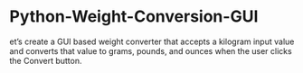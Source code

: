 # Python-Weight-Conversion-GUI
et’s create a GUI based weight converter that accepts a kilogram input value and converts that value to grams, pounds, and ounces when the user clicks the Convert button.
